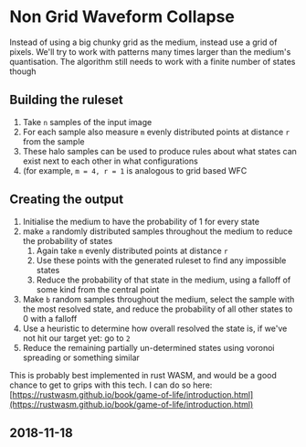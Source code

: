 # Non Grid Waveform Collapse

Instead of using a big chunky grid as the medium, instead use a grid of pixels. We'll try to work with patterns many times larger than the medium's quantisation.
The algorithm still needs to work with a finite number of states though

## Building the ruleset

1. Take `n` samples of the input image
2. For each sample also measure `m` evenly distributed points at distance `r` from the sample
3. These halo samples can be used to produce rules about what states can exist next to each other in what configurations
4. (for example, `m = 4, r = 1` is analogous to grid based WFC

## Creating the output

1. Initialise the medium to have the probability of 1 for every state
2. make `a` randomly distributed samples throughout the medium to reduce the probability of states
   1. Again take `m` evenly distributed points at distance `r`
   2. Use these points with the generated ruleset to find any impossible states
   3. Reduce the probability of that state in the medium, using a falloff of some kind from the central point
3. Make `b` random samples throughout the medium, select the sample with the most resolved state, and reduce the probability of all other states to 0 with a falloff
4. Use a heuristic to determine how overall resolved the state is, if we've not hit our target yet: go to `2`
5. Reduce the remaining partially un-determined states using voronoi spreading or something similar

This is probably best implemented in rust WASM, and would be a good chance to get to grips with this tech. I can do so here: [https://rustwasm.github.io/book/game-of-life/introduction.html](https://rustwasm.github.io/book/game-of-life/introduction.html)

## 2018-11-18
